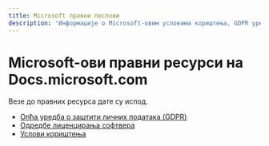 ```yaml
---
title: Microsoft правни послови
description: 'Информације о Microsoft-овим условима кориштења, GDPR уредби, заштити информација, одредбама лиценцирања софтвера итд.'
---
```




# <a name="microsoft-legal-resources-on-docsmicrosoftcom"></a>Microsoft-ови правни ресурси на Docs.microsoft.com

Везе до правних ресурса дате су испод. 

- [Опћа уредба о заштити личних података (GDPR)](/legal/gdpr)
- [Одредбе лиценцирања софтвера](information-protection/software-license-terms)
- [Услови кориштења](/legal/termsofuse)
